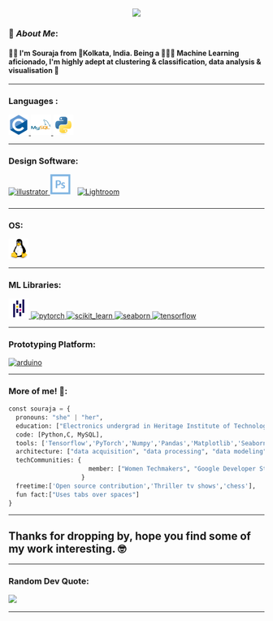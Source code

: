 
<div align="center">
<img src="https://rishavanand.github.io/static/images/greetings.gif" align="center" style="width: 60%" />
</div>  




### 💫 *About Me*:
<h4 align="left" >👯‍♀️ I'm Souraja from 📍Kolkata, India. Being a 👩🏻‍💻 Machine Learning aficionado, I'm highly adept at clustering & classification, data analysis & visualisation 👀 </h4>

***

<p align="left">
</p>


<h3 align="left"> Languages :</h3>
 <p align="left"><a href="https://www.cprogramming.com/" target="_blank" rel="noreferrer"> <img src="https://raw.githubusercontent.com/devicons/devicon/master/icons/c/c-original.svg" alt="c" width="40" height="40"/> </a> <a href="https://www.mysql.com/" target="_blank" rel="noreferrer"> <img src="https://raw.githubusercontent.com/devicons/devicon/master/icons/mysql/mysql-original-wordmark.svg" alt="mysql" width="40" height="40"/> </a> <a href="https://www.python.org" target="_blank" rel="noreferrer"> <img src="https://raw.githubusercontent.com/devicons/devicon/master/icons/python/python-original.svg" alt="python" width="40" height="40"/> </a> </p>
 
***

<h3 align="left">Design Software:</h3>
<p align="left"> <a href="https://www.adobe.com/in/products/illustrator.html" target="_blank" rel="noreferrer"> <img src="https://www.vectorlogo.zone/logos/adobe_illustrator/adobe_illustrator-icon.svg" alt="illustrator" width="40" height="40"/> </a> <a href="https://www.photoshop.com/en" target="_blank" rel="noreferrer"> <img src="https://raw.githubusercontent.com/devicons/devicon/master/icons/photoshop/photoshop-line.svg" alt="photoshop" width="40" height="40"/></a>
<a href="https://www.adobe.com/products/photoshop-lightroom.html" target="_blank"><img style="margin: 10px" src="https://profilinator.rishav.dev/skills-assets/lightroom.png" alt="Lightroom" height="40" /></a></p>  

***

<h3 align="left">OS:</h3>
<p align="left"><a href="https://www.linux.org/" target="_blank" rel="noreferrer"> <img src="https://raw.githubusercontent.com/devicons/devicon/master/icons/linux/linux-original.svg" alt="linux" width="40" height="40"/> </a></p> 

***

<h3 align="left">ML Libraries:</h3>
<p align="left"><a href="https://pandas.pydata.org/" target="_blank" rel="noreferrer"> <img src="https://raw.githubusercontent.com/devicons/devicon/2ae2a900d2f041da66e950e4d48052658d850630/icons/pandas/pandas-original.svg" alt="pandas" width="40" height="40"/> </a> <a href="https://pytorch.org/" target="_blank" rel="noreferrer"> <img src="https://www.vectorlogo.zone/logos/pytorch/pytorch-icon.svg" alt="pytorch" width="40" height="40"/> </a> <a href="https://scikit-learn.org/" target="_blank" rel="noreferrer"> <img src="https://upload.wikimedia.org/wikipedia/commons/0/05/Scikit_learn_logo_small.svg" alt="scikit_learn" width="40" height="40"/> </a> <a href="https://seaborn.pydata.org/" target="_blank" rel="noreferrer"> <img src="https://seaborn.pydata.org/_images/logo-mark-lightbg.svg" alt="seaborn" width="40" height="40"/> </a> <a href="https://www.tensorflow.org" target="_blank" rel="noreferrer"> <img src="https://www.vectorlogo.zone/logos/tensorflow/tensorflow-icon.svg" alt="tensorflow" width="40" height="40"/> </a></p>

***

<h3 align="left">Prototyping Platform:</h3>
<p align="left"> <a href="https://www.arduino.cc/" target="_blank" rel="noreferrer"> <img src="https://cdn.worldvectorlogo.com/logos/arduino-1.svg" alt="arduino" width="40" height="40"/> </a></p>

***

<h3 align="left">More of me! 🍕:</h3>

```python
const souraja = {
  pronouns: "she" | "her",
  education: ["Electronics undergrad in Heritage Institute of Technology"],
  code: [Python,C, MySQL],
  tools: ['Tensorflow','PyTorch','Numpy','Pandas','Matplotlib','Seaborn','Scikit-Learn','Jupyter Notebook','VS Code'],
  architecture: ["data acquisition", "data processing", "data modeling", "execution", "deployment"],
  techCommunities: {
                      member: ["Women Techmakers", "Google Developer Students Club HIT"]
                    }
  freetime:['Open source contribution','Thriller tv shows','chess'],
  fun fact:["Uses tabs over spaces"]
}
```

***


<h2 align="left" >Thanks for dropping by, hope you find some of my work interesting. 🤓</h2>


***

### Random Dev Quote:
![](https://quotes-github-readme.vercel.app/api?type=horizontal&theme=gruvbox)


---


<!-- Proudly created with GPRM ( https://gprm.itsvg.in ) -->







<!--
**souraja/souraja** is a ✨ _special_ ✨ repository because its `README.md` (this file) appears on your GitHub profile.

-->
